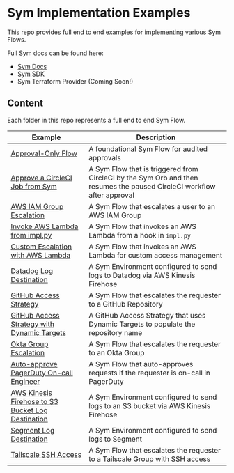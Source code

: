 # Sym Implementation Examples

This repo provides full end to end examples for implementing various Sym Flows.

Full Sym docs can be found here:
- [Sym Docs](https://docs.symops.com/docs)
- [Sym SDK](https://sdk.docs.symops.com/)
- Sym Terraform Provider (Coming Soon!)

## Content
Each folder in this repo represents a full end to end Sym Flow.

| Example                                                                 | Description                                                                                                            |
|-------------------------------------------------------------------------|------------------------------------------------------------------------------------------------------------------------|
| [Approval-Only Flow](approvals)                                         | A foundational Sym Flow for audited approvals                                                                          |
| [Approve a CircleCI Job from Sym](approve_circleci_job)                 | A Sym Flow that is triggered from CircleCI by the Sym Orb and then resumes the paused CircleCI workflow after approval |
| [AWS IAM Group Escalation](aws_iam_strategy)                            | A Sym Flow that escalates a user to an AWS IAM Group                                                                   |
| [Invoke AWS Lambda from impl.py](aws_lambda_sdk)                        | A Sym Flow that invokes an AWS Lambda from a hook in `impl.py`                                                         |
| [Custom Escalation with AWS Lambda](aws_lambda_strategy)                | A Sym Flow that invokes an AWS Lambda for custom access management                                                     |
| [Datadog Log Destination](datadog_log_destination)                      | A Sym Environment configured to send logs to Datadog via AWS Kinesis Firehose                                          |
| [GitHub Access Strategy](github_access_strategy)                        | A Sym Flow that escalates the requester to a GitHub Repository                                                         |
| [GitHub Access Strategy with Dynamic Targets](github_dynamic_targets)   | A GitHub Access Strategy that uses Dynamic Targets to populate the repository name                                     |
| [Okta Group Escalation](okta_access_strategy)                           | A Sym Flow that escalates the requester to an Okta Group                                                               |
| [Auto-approve PagerDuty On-call Engineer](pagerduty_on_call)            | A Sym Flow that auto-approves requests if the requester is on-call in PagerDuty                                        |
| [AWS Kinesis Firehose to S3 Bucket Log Destination](s3_log_destination) | A Sym Environment configured to send logs to an S3 bucket via AWS Kinesis Firehose                                     |
| [Segment Log Destination](segment_log_destination)                      | A Sym Environment configured to send logs to Segment                                                                   |
| [Tailscale SSH Access](tailscale_ssh_access)                            | A Sym Flow that escalates the requester to a Tailscale Group with SSH access                                           |
